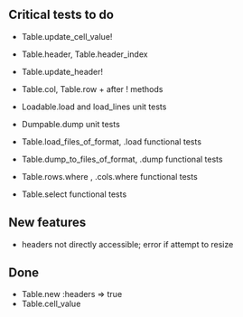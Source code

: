 ## Critical tests to do

- Table.update_cell_value!
- Table.header, Table.header_index
- Table.update_header!
- Table.col, Table.row + after ! methods
- Loadable.load and load_lines unit tests
- Dumpable.dump unit tests

- Table.load_files_of_format, .load functional tests
- Table.dump_to_files_of_format, .dump functional tests
- Table.rows.where , .cols.where functional tests
- Table.select functional tests



## New features

- headers not directly accessible; error if attempt to resize


## Done

- Table.new :headers => true
- Table.cell_value
